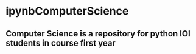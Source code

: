 # ipynbComputerScience
## Computer Science is a repository for python IOI students in course first year
